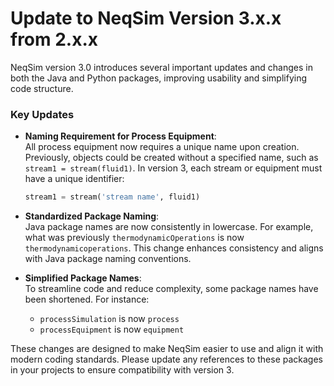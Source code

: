 # Update to NeqSim Version 3.x.x from 2.x.x

NeqSim version 3.0 introduces several important updates and changes in both the Java and Python packages, improving usability and simplifying code structure.

### Key Updates

- **Naming Requirement for Process Equipment**:  
  All process equipment now requires a unique name upon creation. Previously, objects could be created without a specified name, such as `stream1 = stream(fluid1)`. In version 3, each stream or equipment must have a unique identifier:

  ```python
  stream1 = stream('stream name', fluid1)
  ```

- **Standardized Package Naming**:  
  Java package names are now consistently in lowercase. For example, what was previously `thermodynamicOperations` is now `thermodynamicoperations`. This change enhances consistency and aligns with Java package naming conventions.

- **Simplified Package Names**:  
  To streamline code and reduce complexity, some package names have been shortened. For instance:
  - `processSimulation` is now `process`
  - `processEquipment` is now `equipment`

These changes are designed to make NeqSim easier to use and align it with modern coding standards. Please update any references to these packages in your projects to ensure compatibility with version 3.
